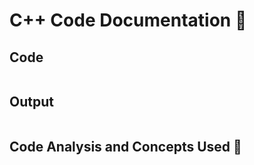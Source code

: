 # C++ Code Documentation 📄

## Code
```cpp

```

## Output
```

```

## Code Analysis and Concepts Used 🧠
